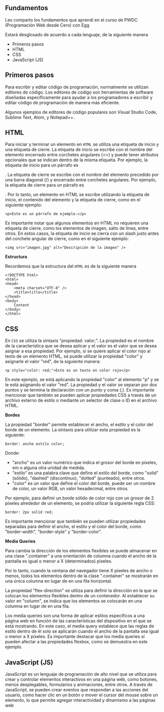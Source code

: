 ## Fundamentos

Les comparto los fundamentos que aprendí en el curso de PWDC (Programación Web desde Cero) con Egg

Estará desglosado de acuerdo a cada lenguaje, de la siguiente manera
- Primeros pasos
- HTML
- CSS
- JavaScript (JS)

## Primeros pasos

Para escribir y editar código de programación, normalmente se utilizan editores de código. Los editores de código son herramientas de software diseñadas específicamente para ayudar a los programadores a escribir y editar código de programación de manera más eficiente.

Algunos ejemplos de editores de código populares son Visual Studio Code, Sublime Text, Atom, y Notepad++.




## HTML

Para iniciar y terminar un elemento en `HTML` se utiliza una etiqueta de inicio y una etiqueta de cierre.
La etiqueta de inicio se escribe con el nombre del elemento encerrado entre corchetes angulares (<>) y puede tener atributos opcionales que se indican dentro de la misma etiqueta. Por ejemplo, la etiqueta de inicio para un párrafo es <p>.
La etiqueta de cierre se escribe con el nombre del elemento precedido por una barra diagonal (/) y encerrado entre corchetes angulares. Por ejemplo, la etiqueta de cierre para un párrafo es </p>.
Por lo tanto, un elemento en HTML se escribe utilizando la etiqueta de inicio, el contenido del elemento y la etiqueta de cierre, como en el siguiente ejemplo:
```
<p>Este es un párrafo de ejemplo.</p>
```

Es importante notar que algunos elementos en HTML no requieren una etiqueta de cierre, como los elementos de imagen, salto de línea, entre otros. En estos casos, la etiqueta de inicio se cierra con un slash justo antes del corchete angular de cierre, como en el siguiente ejemplo:
```
<img src="imagen.jpg" alt="Descripción de la imagen" />
```

**Estructura**

Recordemos que la estructura del `HTML` es de la siguiente manera
```
<!DOCTYPE html>
<html>
<head>
    <meta charset="UTF-8" />
    <title>title</title>
</head>
<body>
    Content
</body>
</html>
```

## CSS

En `CSS` se utiliza la sintaxis "propiedad: valor;". La propiedad es el nombre de la característica que se desea aplicar y el valor es el valor que se desea asignar a esa propiedad.
Por ejemplo, si se quiere aplicar el color rojo al texto de un elemento HTML, se puede utilizar la propiedad "color" y asignarle el valor "red", de la siguiente manera:
```
<p style="color: red;">Este es un texto en color rojo</p>
```
En este ejemplo, se está aplicando la propiedad "color" al elemento "p" y se le está asignando el valor "red". La propiedad y el valor se separan por dos puntos y se termina la declaración con un punto y coma (;).
Es importante mencionar que también se pueden aplicar propiedades CSS a través de un archivo externo de estilo o mediante un selector de clase o ID en el archivo HTML.

**Bordes**

La propiedad "border" permite establecer el ancho, el estilo y el color del borde de un elemento. La sintaxis para utilizar esta propiedad es la siguiente:
```
border: ancho estilo color;
```
Donde:
- "ancho" es un valor numérico que indica el grosor del borde en píxeles, em o alguna otra unidad de medida.
- "estilo" es una palabra clave que define el estilo del borde, como "solid" (sólido), "dashed" (discontinuo), "dotted" (punteado), entre otros.
- "color" es un valor que define el color del borde, puede ser un nombre de color, un valor RGB, un valor hexadecimal, entre otros.

Por ejemplo, para definir un borde sólido de color rojo con un grosor de 2 píxeles alrededor de un elemento, se podría utilizar la siguiente regla CSS:
```
border: 2px solid red;
```

Es importante mencionar que también se pueden utilizar propiedades separadas para definir el ancho, el estilo y el color del borde, como "border-width", "border-style" y "border-color".

**Media Queries**

Para cambia la dirección de los elementos flexibles se puede almacenar en una clase ".container" a una orientación de columna cuando el ancho de la pantalla es igual o menor a X (determinados) píxeles.

Por lo tanto, cuando la ventana del navegador tiene X píxeles de ancho o menos, todos los elementos dentro de la clase ".container" se mostrarán en una única columna en lugar de en una fila horizontal.

La propiedad "flex-direction" se utiliza para definir la dirección en la que se colocan los elementos flexibles dentro de un contenedor. Al establecer su valor en "column", se indica que los elementos se colocarán en una columna en lugar de en una fila.

Los media queries son una forma de aplicar estilos específicos a una página web en función de las características del dispositivo en el que se está mostrando. En este caso, el media query establece que las reglas de estilo dentro de él solo se aplicarán cuando el ancho de la pantalla sea igual o menor a X píxeles.
Es importante destacar que los media queries sí pueden afectar a las propiedades flexbox, como se demuestra en este ejemplo.


## JavaScript (JS)

JavaScript es un lenguaje de programación de alto nivel que se utiliza para crear y controlar elementos interactivos en una página web, como botones, menús desplegables, formularios y animaciones, entre otros.
A través de JavaScript, se pueden crear eventos que respondan a las acciones del usuario, como hacer clic en un botón o mover el cursor del mouse sobre un elemento, lo que permite agregar interactividad y dinamismo a las páginas web
